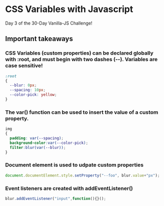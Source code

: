 
# CSS Variables with Javascript
Day 3 of the 30-Day Vanilla-JS Challenge!

## Important takeaways
### CSS Variables (custom properties) can be declared globally with :root, and must begin with two dashes (--). Variables are case sensitive!
```css
:root
{
  --blur: 0px;
  --spacing: 10px;
  --color-pick: yellow;
}
```
### The var() function can be used to insert the value of a custom property.
```css
img
{
  padding: var(--spacing);
  background-color:var(--color-pick);
  filter:blur(var(--blur));
}
```
### Document element is used to udpate custom properties
```javascript
document.documentElement.style.setProperty("--foo", blur.value+"px");
```
### Event listeners are created with addEventListener()
```javascript
blur.addEventListener("input",function(){}();
 ```
